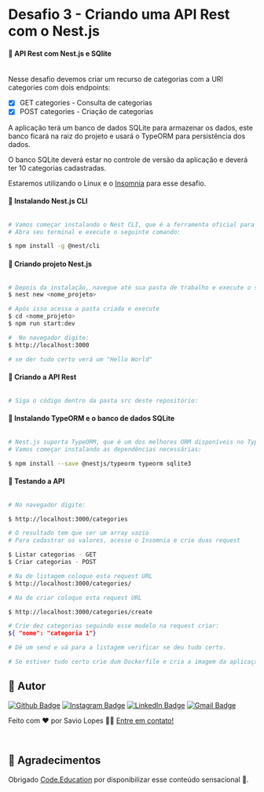 # Desafio 3 - Criando uma API Rest com o Nest.js

#### 🎲 API Rest com Nest.js e SQlite
<br>
Nesse desafio devemos criar um recurso de categorias com a URI categories com dois endpoints:

- [X] GET categories - Consulta de categorias
- [X] POST categories - Criação de categorias

A aplicação terá um banco de dados SQLite para armazenar os dados, este banco ficará na raiz do projeto e usará o TypeORM para persistência dos dados.

O banco SQLite deverá estar no controle de versão da aplicação e deverá ter 10 categorias cadastradas.

Estaremos utilizando o Linux e o [Insomnia](https://insomnia.rest/download/) para esse desafio.

#### 🧭 Instalando Nest.js CLI

```bash

# Vamos começar instalando o Nest CLI, que é a ferramenta oficial para gerar projetos Nest.js.
# Abra seu terminal e execute o seguinte comando:

$ npm install -g @nest/cli

```
#### 🧭 Criando projeto Nest.js

```bash

# Depois da instalação, navegue até sua pasta de trabalho e execute o seguinte comando para gerar um projeto:
$ nest new <nome_projeto>

# Após isso acessa a pasta criada e execute
$ cd <nome_projeto>
$ npm run start:dev

#  No navegador digite:
$ http://localhost:3000

# se der tudo certo verá um "Hello World"

```

#### 🧭 Criando a API Rest


```bash

# Siga o código dentro da pasta src deste repositório:

```

#### 🧭 Instalando TypeORM e o banco de dados SQLite


```bash

# Nest.js suporta TypeORM, que é um dos melhores ORM disponíveis no TypeScript.
# Vamos começar instalando as dependências necessárias:

$ npm install --save @nestjs/typeorm typeorm sqlite3
```

#### 🧭 Testando a API

```bash

# No navegador digite:

$ http://localhost:3000/categories

# O resultado tem que ser um array vazio
# Para cadastrar os valores, acesse o Insomnia e crie duas request

$ Listar categorias - GET
$ Criar categorias - POST

# Na de listagem coloque esta request URL
$ http://localhost:3000/categories/

# Na de criar coloque esta request URL

$ http://localhost:3000/categories/create

# Crie dez categorias seguindo esse modelo na request criar:
${ "nome": "categoria 1"}

# Dê um send e vá para a listagem verificar se deu tudo certo.

# Se estiver tudo certo crie dum Dockerfile e cria a imagem da aplicação e por fim de um push no Docker Hub.

```

## 🦸 Autor

[![Github Badge](https://img.shields.io/badge/-Github-373737?style=flat&logo=Github&logoColor=white)](https://github.com/savio-2-lopes)
[![Instagram Badge](https://img.shields.io/badge/-Instagram-8a3ab9?style=flat&logo=instagram&logoColor=white)](https://www.instagram.com/savioaugulopes/)
[![LinkedIn Badge](https://img.shields.io/badge/-LinkedIn-blue?style=flat&logo=linkedin&logoColor=white)](https://www.linkedin.com/in/savio-lopes/)
[![Gmail Badge](https://img.shields.io/badge/-Gmail-c14438?style=flat&logo=gmail&logoColor=white)](mailto:savio.dev.lopes@gmail.com)

Feito com ❤️ por Savio Lopes 👋🏽 [Entre em contato!](https://www.linkedin.com/in/savio-lopes/)

<br>

## 💙 Agradecimentos

Obrigado [Code.Education](https://code.education.com.br/) por disponibilizar esse conteúdo sensacional 🚀.
